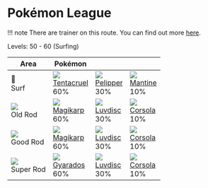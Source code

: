 # Pokémon League

!!! note
    There are trainer on this route. You can find out more [here](../../trainer_pokemon/pokemon_league/).

Levels: 50 - 60 (Surfing)

Area                         | Pokémon                           | &nbsp;                            | &nbsp;
---                          | ---                               | ---                               | ---
🌊<br> Surf                   | ![][073]<br> [Tentacruel]<br> 60%| ![][279]<br> [Pelipper]<br> 30%  | ![][226]<br> [Mantine]<br> 10%
![][old-rod]<br> Old Rod     | ![][129]<br> [Magikarp]<br> 60%  | ![][370]<br> [Luvdisc]<br> 30%   | ![][222]<br> [Corsola]<br> 10%
![][good-rod]<br> Good Rod   | ![][129]<br> [Magikarp]<br> 60%  | ![][370]<br> [Luvdisc]<br> 30%   | ![][222]<br> [Corsola]<br> 10%
![][super-rod]<br> Super Rod | ![][130]<br> [Gyarados]<br> 60%  | ![][370]<br> [Luvdisc]<br> 30%   | ![][222]<br> [Corsola]<br> 10%


[Tentacruel]: ../../pokemon_changes/073/
[Magikarp]: ../../pokemon_changes/129/
[Gyarados]: ../../pokemon_changes/130/
[Corsola]: ../../pokemon_changes/222/
[Mantine]: ../../pokemon_changes/226/
[Pelipper]: ../../pokemon_changes/279/
[Luvdisc]: ../../pokemon_changes/370/
[good-rod]: ../img/items/good-rod.png
[old-rod]: ../img/items/old-rod.png
[super-rod]: ../img/items/super-rod.png
[073]: ../img/pokemon/073.png
[129]: ../img/pokemon/129.png
[130]: ../img/pokemon/130.png
[222]: ../img/pokemon/222.png
[226]: ../img/pokemon/226.png
[279]: ../img/pokemon/279.png
[370]: ../img/pokemon/370.png
